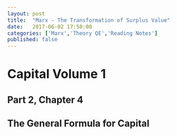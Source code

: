 ```yaml
---
layout: post
title:  "Marx - The Transformation of Surplus Value"
date:   2017-06-02 17:50:00
categories: ['Marx','Theory QE','Reading Notes']
published: false
---
```

# Capital Volume 1
## Part 2, Chapter 4
## The General Formula for Capital
